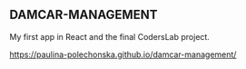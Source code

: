 ## DAMCAR-MANAGEMENT

My first app in React and the final CodersLab project.

https://paulina-polechonska.github.io/damcar-management/

